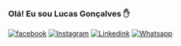 ### Olá! Eu sou Lucas Gonçalves ✋
[![facebook](https://img.shields.io/badge/Facebook-1877F2?style=for-the-badge&logo=facebook&logoColor=white)]()
[![Instagram](https://img.shields.io/badge/Instagram-E4405F?style=for-the-badge&logo=instagram&logoColor=white
)](https://www.instagram.com/luccas_gonca)
[![Linkedink](https://img.shields.io/badge/LinkedIn-0077B5?style=for-the-badge&logo=linkedin&logoColor=white
)]()
[![Whatsapp](https://img.shields.io/badge/WhatsApp-25D366?style=for-the-badge&logo=whatsapp&logoColor=white
)]()



